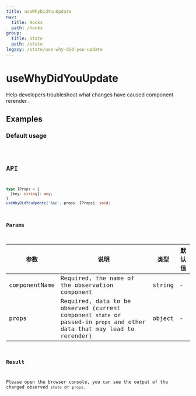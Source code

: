 ```yaml
---
title: useWhyDidYouUpdate
nav:
  title: Hooks
  path: /hooks
group:
  title: State
  path: /state
legacy: /state/use-why-did-you-update
---
```


# useWhyDidYouUpdate

Help developers troubleshoot what changes have caused component rerender .

## Examples

### Default usage

<code src="./demo/demo1.tsx" />

## API

```typescript
type IProps = {
  [key: string]: any;
}
useWhyDidYouUpdate('App', props: IProps): void;
```

### Params

| 参数    | 说明                                         | 类型                   | 默认值 |
|---------|----------------------------------------------|------------------------|--------|
| componentName | Required, the name of the observation component  | string | - |
| props | Required, data to be observed (current component `state` or passed-in `props` and other data that may lead to rerender) | object | - |


### Result

Please open the browser console, you can see the output of the changed observed `state` or `props`.

